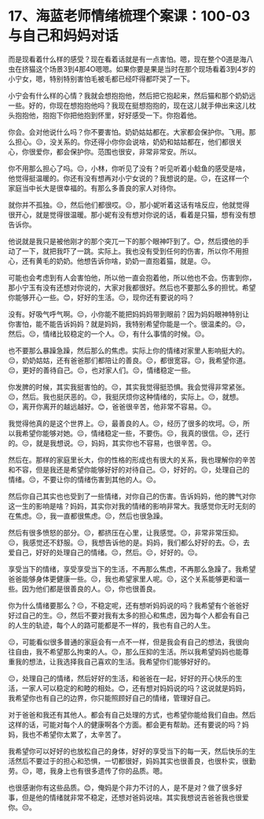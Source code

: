 # 17、海蓝老师情绪梳理个案课：100-03 与自己和妈妈对话

而是现看着什么样的感受？现在看着话就是有一点害怕。嗯，现在整个0道是海八虫在挤猫这个场景3到4那4O嗯嗯。如果你要是果是当时在那个现场看着3到4岁的小宁女，嗯，特别特别害怕毛被毛都已经吓得都吓哭了一下。

小宁会有什么样的心情？我就会想抱抱他，然后把它抱起来，然后猫和那个奶奶远一些。好的，你现在想抱抱他吗？我现在挺想抱抱的，现在这儿就手伸出来这儿枕头抱抱他，抱抱下你把他抱到怀里，好好感受一下。你抱着他。

你会。会对他说什么吗？你不要害怕。奶奶姑姑都在。大家都会保护你。飞用。那么担心。😔，没关系的。你还得小你你会说啥，奶奶和姑姑都在，他们都很关心，你很爱你，都会保护你。范围也很安，非常非常安。所以。

你不用那么担心了吗。😔，小林，你听见了没有？听见听着小鲶鱼的感受是啥，他觉得挺温暖的。你还有没有想再对小宁女说的？我想说的是。😔，在这样一个家庭当中长大是很幸福的。有那么多善良的家人对待你。

就你并不孤独。😔，然后他们都很哎。😔，那小妮听着这话有啥反应，他就觉得很开心，就是觉得很温暖。那小妮有没有想对你说的话，看着是只猫，想有没有想告诉你。

他说就是我只是被他刚才的那个突兀一下的那个眼神吓到了。😊，然后摸他的手动了一下，就把我吓了一跳。实际上。我也没有受到任何的伤害，所以你不用担心，还有黄毛的奶奶。他想告诉你啥，奶奶一直抱着猫，就是。😔。

可能也会考虑到有人会害怕他，所以他一直会抱着他，所以他也不会。伤害到你，那小宁玉有没有还想对你说的，大家对我都很好。然后也不要那么多的担忧。希望你能够开心一些。😊，好好的生活。😔，现你还有要说的吗？

没有。好吸气呼气啊。😔，小你能不能把妈妈妈带到眼前？因为妈妈眼神特别让你害怕，能不能告诉妈妈？就是妈妈，我特别希望你能是一个。很温柔的。😔，然后。😔，情绪比较稳定的一个人。😔，有什么事情的时候。😔。

也不要那么暴躁急躁，然后那么的焦虑。实际上你的情绪对家里人影响挺大的。😔，奶奶姑姑，还有爸爸那们都陪让的善良。😔，都很宽容。😔，我希望你道。😔，更好的善待自己。😔，也对家人们。😔，情绪稳定一些。

你发脾的时候，其实我挺害怕的。😔，其实我觉得挺恐惧。我会觉得非常紧张。😔，然后。我也挺厌恶的。😔，我挺厌烦你这种情绪的，实际上。😔，就想。😔，离开你离开的越远越好。😊，爸爸很辛苦，他非常不容易。😔。

我觉得他真的是这个世界上。😔，最善良的人。😔，经历了很多的坎坷。😔，所以我希望你能够对她。😔，情绪稳定一些，不要伤。😔，我真的很信。😔，还行的。😔，就是我想说。😔，妈妈，其实你也不容易，也很辛苦。😔。

然后在。那样的家庭里长大，你的性格的形成也有很大的关系，我也理解你的辛苦和不容，但是我还是希望你能够好好的对待自己。😔，好好的。😔，处理自己的情绪。😔，不要让你的情绪伤害到其他的人。😔。

然后你自己其实也也受到了一些情绪，对你自己的伤害。告诉妈妈，他的脾气对你这一生的影响是啥？妈妈，其实你对我的情绪的影响非常大。我感觉你无时无刻的在焦虑。😔，我一直都很焦虑。😔，然后也很急躁。

然后有很多愤怒的部分。😔，都挤压在心里，让我感觉。😔，非常非常压抑。😔，我感觉还不舒服。😔，我想告诉他的是。妈妈，我们都么好好的去。😔，去爱自己，好好的处理自己的情绪。😔，然后。😔，好好的。😔。

享受当下的情绪，享受享受当下的生活，不再那么焦虑，不再那么急躁了。我希望爸爸能够身体更健康一些。😔，我也希望家里人呢。😔，这个关系能够更和谐一些。因为他们都是很善良的人。😔，你也很善良。

你为什么情绪要那么？😔，不稳定呢，还有想听妈妈说的吗？我希望有个爸爸好好过自己的生。😔，然后不要对我有太多的担心和焦虑，因为每个人都会有自己的人生的轨迹，每个人的路可能都是不一样的，我也有自己的人生。

😔，可能看似很多普通的家庭会有一点不一样，但是我会有自己的想法，我很向往自由，我不希望那么拘束的人。😔，那么压抑的生活。所以我希望妈妈也能尊重我的想法，让我选择我自己喜欢的生活。我希望你们能够好好的。

😔，处理自己的情绪，然后好好的生活，和爸爸在一起，好好的开心快乐的生活，一家人可以稳定的和睦的相处。😊，还有想对妈妈说的吗？这说就是妈妈，我希望你也有自己的边界，你只能照顾好自己的情绪，管理好自己。

对于爸爸和我还有其他人。都会有自己处理的方式，也希望你能给我们自由。然后这样的话，可能对每个人的健康啊各个方面。都会更有帮助。还有要说的吗？妈妈，我也不希望你太累了，太辛苦了。

我希望你可以好好的也放松自己的身体，好好的享受当下的每一天，然后快乐的生活然后不要过于的担心和恐惧，一切都很好，妈妈其实也很善良，也很朴实，很勤劳。😔，嗯，我身上也有很多遗传了你的品质。嗯。

也很感谢你有这些品质。😊，俺妈是个非力不讨的人，是不是对？做了很多好事，但是他的情绪就非常不稳定，还想对爸妈说啥。其实我想说吉爸爸我也很爱你。😔。

